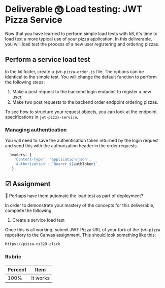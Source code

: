 # Deliverable ⓾ Load testing: JWT Pizza Service

Now that you have learned to perform simple load tests with k6, it's time to load test a more typical use of your pizza application. In this deliverable, you will load test the process of a new user registering and ordering pizzas.

## Perform a service load test

In the `k6` folder, create a `jwt-pizza-order.js` file. The options can be identical to the simple test. You will change the default function to perform the following steps:

1. Make a post request to the backend login endpoint to register a new user.
1. Make two post requests to the backend order endpoint ordering pizzas.

To see how to structure your request objects, you can look at the endpoint specifications in `jwt-pizza-service`.

### Managing authentication

You will need to save the authentication token returned by the login request and send this with the authorization header in the order requests.

```javascript
  headers: {
    'Content-Type': 'application/json',
    'Authorization': `Bearer ${authToken}`
   },
```

## ☑ Assignment

🚧 Perhaps have them automate the load test as part of deployment?

In order to demonstrate your mastery of the concepts for this deliverable, complete the following.

1. Create a service load test

Once this is all working, submit JWT Pizza URL of your fork of the `jwt-pizza` repository to the Canvas assignment. This should look something like this:

```txt
https://pizza.cs329.click
```

### Rubric

| Percent | Item     |
| ------- | -------- |
| 100%    | It works |
